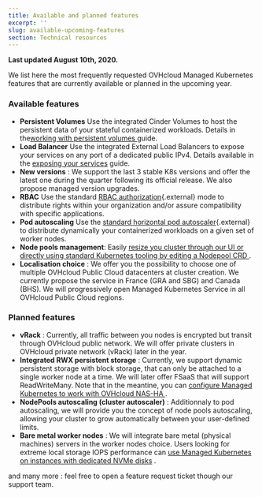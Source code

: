 ```yaml
---
title: Available and planned features
excerpt: ''
slug: available-upcoming-features
section: Technical resources
---
```


**Last updated August 10th, 2020.**

We list here the most frequently requested OVHcloud Managed Kubernetes features that are currently available or planned in the upcoming year.

### Available features

- **Persistent Volumes** Use the integrated Cinder Volumes to host the persistent data of your stateful containerized workloads. Details in the[working with persistent volumes ](../ovh-kubernetes-persistent-volumes/) guide.
- **Load Balancer** Use the integrated External Load Balancers to expose your services on any port of a dedicated public IPv4. Details available in the [exposing your services](../using-lb/) guide.
- **New versions** : We support the last 3 stable K8s versions and offer the latest one during the quarter following its official release. We also propose managed version upgrades.
- **RBAC** Use the standard [RBAC authorization](https://kubernetes.io/docs/reference/access-authn-authz/rbac/){.external} mode to distribute rights within your organization and/or assure compatibility with specific applications.
- **Pod autoscaling** Use the  [standard horizontal pod autoscaler](https://kubernetes.io/docs/tasks/run-application/horizontal-pod-autoscale/){.external} to distribute dynamically your containerized workloads on a given set of worker nodes.
- **Node pools management**: Easily [resize you cluster through our UI or directly using standard Kubernetes tooling by editing a Nodepool CRD ](../node-pools-crd/) .
- **Localisation choice** : We offer you the possibility to choose one of multiple OVHcloud Public Cloud datacenters at cluster creation. We currently propose the service in France (GRA and SBG) and Canada (BHS). We will progressively open Managed Kubernetes Service in all OVHcloud Public Cloud regions.

### Planned features

- **vRack** : Currently, all traffic between you nodes is encrypted but transit through OVHcloud public network. We will offer private clusters in OVHcloud private network (vRack) later in the year.
- **Integrated RWX persistent storage** : Currently, we support dynamic persistent storage with block storage, that can only be attached to a single worker node at a time. We will later offer FSaaS that will support ReadWriteMany. Note that in the meantine, you can [configure Managed Kubernetes to work with OVHcloud NAS-HA ](../Configuring-multi-attach-persistent-volumes-with-ovhcloud-nas-ha/) .
- **NodePools autoscaling (cluster autoscaler)** : Additionnaly to pod autoscaling, we will provide you the concept of node pools autoscaling, allowing your cluster to grow automatically between your user-defined limits.
- **Bare metal worker nodes** : We will integrate bare metal (physical machines) servers in the worker nodes choice. Users looking for extreme local storage IOPS performance can [use Managed Kubernetes on instances with dedicated NVMe disks](../formating-nvme-disk-on-iops-nodes/) .

and many more : feel free to open a feature request ticket though our support team.
